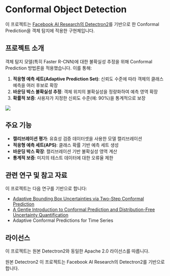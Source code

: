 # Conformal Object Detection

이 프로젝트는 [Facebook AI Research의 Detectron2](https://github.com/facebookresearch/detectron2)를 기반으로 한 Conformal Prediction을 객체 탐지에 적용한 구현체입니다.

## 프로젝트 소개

객체 탐지 모델(특히 Faster R-CNN)에 대한 불확실성 추정을 위해 Conformal Prediction 방법론을 적용했습니다. 이를 통해:

1. **적응형 예측 세트(Adaptive Prediction Set)**: 신뢰도 수준에 따라 객체의 클래스 예측을 여러 후보로 확장
2. **바운딩 박스 불확실성 추정**: 객체 위치의 불확실성을 정량화하여 예측 영역 확장
3. **확률적 보증**: 사용자가 지정한 신뢰도 수준(예: 90%)을 통계적으로 보장

<img src = "/home/RCNN/detectron2/output_conformal.jpg">

## 주요 기능

- **캘리브레이션 평가**: 유효성 검증 데이터셋을 사용한 모델 캘리브레이션
- **적응형 예측 세트(APS)**: 클래스 확률 기반 예측 세트 생성
- **바운딩 박스 확장**: 캘리브레이션 기반 불확실성 영역 계산
- **통계적 보증**: 미지의 테스트 데이터에 대한 오류율 제한

## 관련 연구 및 참고 자료
이 프로젝트는 다음 연구를 기반으로 합니다:
 - [Adaptive Bounding Box Uncertainties via Two-Step Conformal Prediction
](https://eccv2024.ecva.net/media/eccv-2024/Slides/139.pdf)
 - [A Gentle Introduction to Conformal Prediction and Distribution-Free Uncertainty Quantification
](https://arxiv.org/abs/2107.07511)
 - Adaptive Conformal Predictions for Time Series

## 라이선스
이 프로젝트는 원본 Detectron2와 동일한 Apache 2.0 라이선스를 따릅니다.

원본 Detectron2
이 프로젝트는 Facebook AI Research의 Detectron2를 기반으로 합니다.

